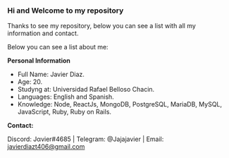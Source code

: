 ### Hi and Welcome to my repository

Thanks to see my repository, below you can see a list with all my information and contact.

Below you can see a list about me:

**Personal Information**
- Full Name: Javier Diaz.
- Age: 20.
- Studyng at: Universidad Rafael Belloso Chacin.
- Languages: English and Spanish.
- Knowledge: Node, ReactJs, MongoDB, PostgreSQL, MariaDB, MySQL, JavaScript, Ruby, Ruby on Rails.

**Contact:** 

Discord: Jαvier#4685 | Telegram: @Jajajavier | Email: javierdiazt406@gmail.com
